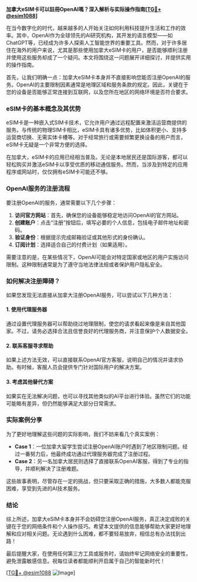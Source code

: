 **加拿大eSIM卡可以註冊OpenAI嗎？深入解析与实际操作指南[[TG💪+ @esim1088](https://t.me/s/esim1088)]**

在当今数字化的时代，越来越多的人开始关注如何利用科技提升生活和工作的效率。其中，OpenAI作为全球领先的AI研究机构，其开发的语言模型——如ChatGPT等，已经成为许多人探索人工智能世界的重要工具。然而，对于许多居住在海外的用户来说，尤其是那些使用加拿大eSIM卡的用户，是否能够顺利注册并使用这些服务却成了一个疑问。本文将围绕这一问题展开详细探讨，并提供实用的操作指南。

首先，让我们明确一点：加拿大eSIM卡本身并不直接影响您能否注册OpenAI的服务。OpenAI的主要限制因素通常是地理区域和服务条款的规定。因此，关键在于您的设备是否能够正常连接到互联网，以及您所在地区的网络环境是否符合要求。

### eSIM卡的基本概念及其优势

eSIM卡是一种嵌入式SIM卡技术，它允许用户通过远程配置来激活运营商提供的服务。与传统的物理SIM卡相比，eSIM卡具有诸多优势，比如体积更小、支持多运营商切换、无需实体卡槽等。对于经常旅行或需要频繁更换设备的用户而言，eSIM卡无疑是一个非常方便的选择。

在加拿大，eSIM卡的应用已经相当普及。无论是本地居民还是国际游客，都可以轻松购买并激活eSIM卡以享受优质的移动通信服务。然而，当涉及到特定的应用程序或网站时，仅仅拥有eSIM卡可能还不够。

### OpenAI服务的注册流程

要注册OpenAI的服务，通常需要以下几个步骤：

1. **访问官方网站**：首先，确保您的设备能够稳定地访问OpenAI的官方网站。
2. **创建账户**：点击“注册”按钮后，填写必要的个人信息，包括电子邮件地址和密码。
3. **验证身份**：根据提示完成邮箱验证或其他形式的身份确认。
4. **订阅计划**：选择适合自己的付费计划（如果适用）。

需要注意的是，在某些情况下，OpenAI可能会对特定国家或地区的用户实施访问限制。这种限制通常是为了遵守当地法律法规或者保护用户隐私安全。

### 如何解决注册障碍？

如果您发现无法直接从加拿大注册OpenAI服务，可以尝试以下几种方法：

#### 1. 使用代理服务器
通过设置代理服务器可以帮助绕过地理限制，使您的请求看起来像是来自其他国家。不过，请务必选择合法且信誉良好的代理服务商，并注意保护个人数据安全。

#### 2. 联系客服寻求帮助
如果上述方法无效，可以直接联系OpenAI官方客服，说明自己的情况并请求协助。有时候，客服人员会提供专门针对国际用户的解决方案。

#### 3. 考虑其他替代方案
如果实在无法解决问题，也可以寻找其他类似的AI平台进行体验。虽然它们的功能可能略有差异，但仍然能够满足大部分日常需求。

### 实际案例分享

为了更好地理解这些问题的实际影响，我们不妨来看几个真实案例：

- **Case 1**：一位加拿大留学生尝试注册OpenAI账户时遇到了地区限制问题。经过一番努力后，他最终成功通过代理服务器完成了注册过程。
- **Case 2**：另一名加拿大居民则选择了直接联系OpenAI客服，得到了专业的指导，并顺利解决了注册难题。

这些故事表明，尽管存在一定的挑战，但只要采取正确的措施，大多数人都能克服困难，享受到先进的AI技术服务。

### 结论

综上所述，加拿大eSIM卡本身并不会妨碍您注册OpenAI服务，真正决定成败的关键在于您的网络条件和个人操作技巧。希望本文提供的信息能够帮助大家更好地理解和应对相关问题。无论遇到什么困难，都不要轻易放弃，相信总有办法找到出路！

最后提醒大家，在使用任何第三方工具或服务时，请始终牢记网络安全的重要性，避免泄露敏感信息。祝每位读者都能顺利开启属于自己的智能新时代！

[[TG💪+ @esim1088](https://t.me/s/esim1088) ![Image](https://i.postimg.cc/4NQfJmqS/Snipaste-2025-05-13-00-14-12.png)]